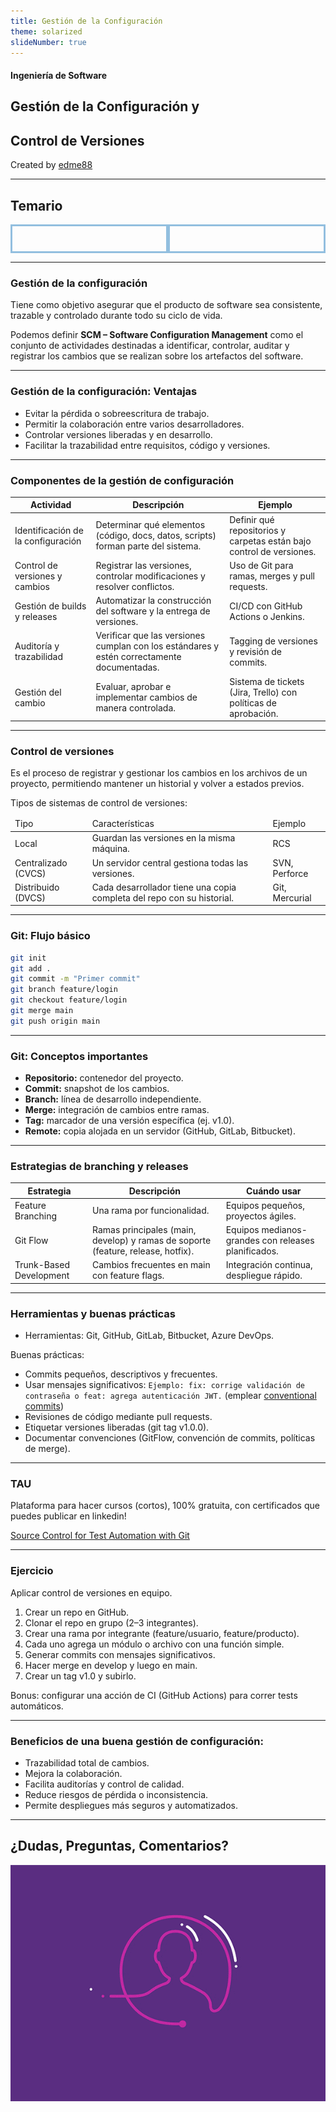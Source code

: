```yaml
---
title: Gestión de la Configuración
theme: solarized
slideNumber: true
---
```


#### Ingeniería de Software

## Gestión de la Configuración y
## Control de Versiones

Created by <i class="fab fa-telegram"></i>
[edme88]("https://t.me/edme88")

---

<!-- .slide: style="font-size: 0.60em" -->
<style>
.grid-container2 {
    display: grid;
    grid-template-columns: auto auto;
    font-size: 0.8em;
    text-align: left !important;
}

.grid-item {
    border: 3px solid rgba(121, 177, 217, 0.8);
    padding: 20px;
    text-align: left !important;
}
</style>

## Temario

<div class="grid-container2">
<div class="grid-item">

</div>
<div class="grid-item">

</div>
</div>

---

### Gestión de la configuración

Tiene como objetivo asegurar que el producto de software sea consistente, trazable y controlado durante todo su ciclo de vida.

Podemos definir **SCM – Software Configuration Management** como el conjunto de actividades destinadas a identificar, controlar, auditar y registrar los cambios que se realizan sobre los artefactos del software.

---

### Gestión de la configuración: Ventajas
- Evitar la pérdida o sobreescritura de trabajo.
- Permitir la colaboración entre varios desarrolladores.
- Controlar versiones liberadas y en desarrollo.
- Facilitar la trazabilidad entre requisitos, código y versiones.

---

### Componentes de la gestión de configuración

<table>
<thead>
    <tr>
        <th>Actividad</th>
        <th>Descripción</th>
        <th>Ejemplo</th>
</thead>
<tbody>
<tr>
    <td>
        Identificación de la configuración
    </td>
    <td>
        Determinar qué elementos (código, docs, datos, scripts) forman parte del sistema.
    </td>
    <td>
        Definir qué repositorios y carpetas están bajo control de versiones.
    </td>
</tr>
<tr>
    <td>
        Control de versiones y cambios
    </td>
    <td>
        Registrar las versiones, controlar modificaciones y resolver conflictos.
    </td>
    <td>
        Uso de Git para ramas, merges y pull requests.
    </td>
</tr>
<tr>
    <td>
        Gestión de builds y releases
    </td>
    <td>
        Automatizar la construcción del software y la entrega de versiones.
    </td>
    <td>
        CI/CD con GitHub Actions o Jenkins.
    </td>
</tr>
<tr>
    <td>
        Auditoría y trazabilidad
    </td>
    <td>
        Verificar que las versiones cumplan con los estándares y estén correctamente documentadas.	
    </td>
    <td>
        Tagging de versiones y revisión de commits.
    </td>
</tr>
<tr>
    <td>
        Gestión del cambio
    </td>
    <td>
        Evaluar, aprobar e implementar cambios de manera controlada.
    </td>
    <td>
        Sistema de tickets (Jira, Trello) con políticas de aprobación.
    </td>
</tr>
</tbody>
</table>

---

### Control de versiones
Es el proceso de registrar y gestionar los cambios en los archivos de un proyecto, permitiendo mantener un historial y volver a estados previos.

Tipos de sistemas de control de versiones:

<table>
<thead>
<tr>
    <td>Tipo</td>
    <td>Características</td>
    <td>Ejemplo</td>
</tr>
</thead>
<tbody>
    <tr>
        <td>Local</td>
        <td>Guardan las versiones en la misma máquina.</td>
        <td>RCS</td>
    </tr>
    <tr>
        <td>Centralizado (CVCS)</td>
        <td>Un servidor central gestiona todas las versiones.</td>
        <td>SVN, Perforce</td>
    </tr>
    <tr>
        <td>Distribuido (DVCS)</td>
        <td>Cada desarrollador tiene una copia completa del repo con su historial.</td>
        <td>Git, Mercurial</td>
    </tr>
</tbody>
</table>

---

### Git: Flujo básico

```bash
git init
git add .
git commit -m "Primer commit"
git branch feature/login
git checkout feature/login
git merge main
git push origin main
```

---
### Git: Conceptos importantes

- **Repositorio:** contenedor del proyecto.
- **Commit:** snapshot de los cambios.
- **Branch:** línea de desarrollo independiente.
- **Merge:** integración de cambios entre ramas.
- **Tag:** marcador de una versión específica (ej. v1.0).
- **Remote:** copia alojada en un servidor (GitHub, GitLab, Bitbucket).

---

### Estrategias de branching y releases

<table>
<thead>
    <tr>
        <th>Estrategia</th>
        <th>Descripción</th>
        <th>Cuándo usar</th>
    <tr>
</thead>
<tbody>
    <tr>
        <td>Feature Branching</td>
        <td>Una rama por funcionalidad.</td>
        <td>Equipos pequeños, proyectos ágiles.</td>
    </tr>
    <tr>
        <td>Git Flow</td>
        <td>Ramas principales (main, develop) y ramas de soporte (feature, release, hotfix).</td>
        <td>Equipos medianos-grandes con releases planificados.</td>
    </tr>
    <tr>
        <td>Trunk-Based Development</td>
        <td>Cambios frecuentes en main con feature flags.</td>
        <td>Integración continua, despliegue rápido.</td>
    </tr>
</tbody>
</table>

---

### Herramientas y buenas prácticas

- Herramientas: Git, GitHub, GitLab, Bitbucket, Azure DevOps.

Buenas prácticas:
- Commits pequeños, descriptivos y frecuentes.
- Usar mensajes significativos: `Ejemplo: fix: corrige validación de contraseña o feat: agrega autenticación JWT.` (emplear [conventional commits](https://www.conventionalcommits.org/en/v1.0.0/))
- Revisiones de código mediante pull requests.
- Etiquetar versiones liberadas (git tag v1.0.0).
- Documentar convenciones (GitFlow, convención de commits, políticas de merge).

---

### TAU

Plataforma para hacer cursos (cortos), 100% gratuita, con certificados que puedes publicar en linkedin!

[Source Control for Test Automation with Git](https://testautomationu.applitools.com/git-tutorial/)

---

### Ejercicio

Aplicar control de versiones en equipo.
1. Crear un repo en GitHub.
2. Clonar el repo en grupo (2–3 integrantes).
3. Crear una rama por integrante (feature/usuario, feature/producto).
4. Cada uno agrega un módulo o archivo con una función simple.
5. Generar commits con mensajes significativos.
6. Hacer merge en develop y luego en main.
7. Crear un tag v1.0 y subirlo.

Bonus: configurar una acción de CI (GitHub Actions) para correr tests automáticos.

---
### Beneficios de una buena gestión de configuración:

- Trazabilidad total de cambios.
- Mejora la colaboración.
- Facilita auditorías y control de calidad.
- Reduce riesgos de pérdida o inconsistencia.
- Permite despliegues más seguros y automatizados.

---

## ¿Dudas, Preguntas, Comentarios?

![DUDAS](images/pregunta.gif)
